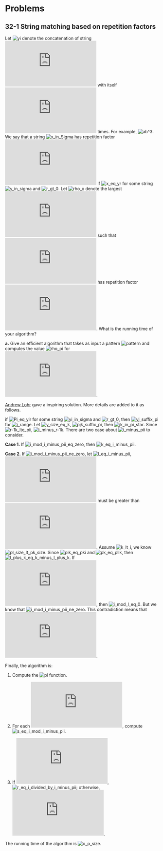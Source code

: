 # Problems

## 32-1 String matching based on repetition factors

Let ![yi][y ^ i] denote the concatenation of string ![y][y] with itself ![i][i] times.
For example, ![ab^3][\left( ab \right) ^ 3 = abababa].
We say that a string ![x_in_Sigma][x \in \Sigma ^ *] has repetition factor ![r][r]
if ![x_eq_yr][x = y ^ r] for some string ![y_in_sigma][y \in \Sigma ^ *] and
![r_gt_0][r > 0]. Let ![rho_x][\rho \left( x \right)] denote the largest ![r][r]
such that ![x][x] has repetition factor ![r][r]. What is the running time of your
algorithm?

**a.** Give an efficient algorithm that takes as input a pattern ![pattern][P \left\[ 1 .. m \right\]]
and computes the value ![rho_pi][\rho \left( P_i \right)] for ![i_range][i = 1, 2, ..., m].

[Andrew Lohr][solutions to chapter 32 of CLRS] gave a inspiring solution. More details are added to it as follows.

if ![Pi_eq_yir][P_i = y_i ^ r] for some string ![yi_in_sigma][y_i \in \Sigma ^ *] and
![r_gt_0][r > 0], then ![yj_suffix_pi][y ^ j \sqsupset P_i] for ![j_range][j = \left\[ 1, 2, ..., r - 1 \right\]].
Let ![y_size_eq_k][\left| y_i \right| = k], ![pjk_suffix_pi][P_{jk} \sqsupset P_i],
then ![jk_in_pi_star][jk \in \pi ^ * \left\[ i \right\]]. Since ![r-1k_lte_pii][\left( r - 1 \right) k \leq \pi \left\[ i \right\]], 
![i_minus_r-1k][i - \left( r - 1 \right) k = r k - (r - 1) k = k \geq i - \pi \left\[ i \right\]]. There are
two case about ![i_minus_pii][i - \pi \left\[ i \right\]] to consider.

**Case 1.** If ![i_mod_i_minus_pii_eq_zero][i \mod \left( i - \pi \left\[ i \right\] \right) = 0], then ![k_eq_i_minus_pii][k = i - \pi \left\[ i \right\]].

**Case 2.** If ![i_mod_i_minus_pii_ne_zero][i \mod \left( i - \pi \left\[ i \right\] \right) \ne 0],
let ![l_eq_i_minus_pii][l = i - \pi \left\[ i \right\]], ![k][k] must be greater than ![l][l].
Assume ![k_lt_i][k < i], we know ![pl_size_lt_pk_size][\left| P_l \right| < \left| P_k \right|].
Since ![pik_eq_pki][P_{i - k} = P \left\[ k + 1 \right\] P \left\[ k + 2 \right\] ... P\left\[ i \right\]]
and ![pk_eq_pllk][P_l = P \left\[ k + 1 \right\] P \left\[ k + 2 \right\] ... P \left\[ k + l \right\]],
then ![l_plus_k_eq_k_minus_l_plus_k][l + k = k - l + k \Rightarrow k = 2 l]. If ![k_eq_2l][k = 2 l],
then ![i_mod_l_eq_0][i \mod l = 0]. But we know that ![i_mod_i_minus_pii_ne_zero][i \mod \left( i - \pi \left\[ i \right\] \right) \ne 0].
This contradiction means that ![k_eq_i][k = i].

Finally, the algorithm is:

1. Compute the ![pi][\pi] function.

2. For each ![i][i], compute ![s_eq_i_mod_i_minus_pii][s = i \mod \left( i - \pi \left\[ i \right\] \right)].

3. If ![s_eq_zero][s = 0], ![r_eq_i_divided_by_i_minus_pii][r = \frac{i}{i - \pi \left\[ i \right\]}]; otherwise,
![r_eq_1][r = 1].

The running time of the algorithm is ![o_p_size][O \left( \left| P \right| \right)].


[solutions to chapter 32 of CLRS]: https://sites.math.rutgers.edu/~ajl213/CLRS/Ch32.pdf "solutions to exercises and problems following the chapter 32 of CLRS"

[\left( ab \right) ^ 3 = abababa]: http://latex.codecogs.com/svg.latex?\left(&space;ab&space;\right)&space;^&space;3&space;=&space;abababa "http://latex.codecogs.com/svg.latex?\left( ab \right) ^ 3 = abababa"
[y ^ i]: http://latex.codecogs.com/svg.latex?y&space;^&space;i "http://latex.codecogs.com/svg.latex?y ^ i"
[y]: http://latex.codecogs.com/svg.latex?y "http://latex.codecogs.com/svg.latex?y"
[i]: http://latex.codecogs.com/svg.latex?i "http://latex.codecogs.com/svg.latex?i"
[x \in \Sigma ^ *]: http://latex.codecogs.com/svg.latex?x&space;\in&space;\Sigma&space;^&space;* "http://latex.codecogs.com/svg.latex?x \in \Sigma ^ *"
[r]: http://latex.codecogs.com/svg.latex?i "http://latex.codecogs.com/svg.latex?r"
[x = y ^ r]: http://latex.codecogs.com/svg.latex?x&space;=&space;y&space;^&space;r "http://latex.codecogs.com/svg.latex?x = y ^ r"
[y \in \Sigma ^ *]: http://latex.codecogs.com/svg.latex?y&space;\in&space;\Sigma&space;^&space;* "http://latex.codecogs.com/svg.latex?y \in \Sigma ^ *"
[r > 0]: http://latex.codecogs.com/svg.latex?r&space;>&space;0 "http://latex.codecogs.com/svg.latex?r > 0"
[\rho \left( x \right)]: http://latex.codecogs.com/svg.latex?\rho&space;\left(&space;x&space;\right) "http://latex.codecogs.com/svg.latex?\rho \left( x \right)"
[x]: http://latex.codecogs.com/svg.latex?x "http://latex.codecogs.com/svg.latex?x"
[P \left\[ 1 .. m \right\]]: http://latex.codecogs.com/svg.latex?P&space;\left\[&space;1&space;..&space;m&space;\right\] "http://latex.codecogs.com/svg.latex?P \left\[ 1 .. m \right\]"
[\rho \left( P_i \right)]: http://latex.codecogs.com/svg.latex?\rho&space;\left(&space;P_i&space;\right) "http://latex.codecogs.com/svg.latex?\rho \left( P_i \right)"
[i = 1, 2, ..., m]: http://latex.codecogs.com/svg.latex?i&space;=&space;1,&space;2,&space;...,&space;m "http://latex.codecogs.com/svg.latex?i = 1, 2, ..., m"
[P_i = y_i ^ r]: http://latex.codecogs.com/svg.latex?P_i&space;=&space;y_i&space;^&space;r "http://latex.codecogs.com/svg.latex?P_i = y_i ^ r"
[y_i \in \Sigma ^ *]: http://latex.codecogs.com/svg.latex?y_i&space;\in&space;\Sigma&space;^&space;* "http://latex.codecogs.com/svg.latex?y_i \in \Sigma ^ *"
[y ^ j \sqsupset P_i]: http://latex.codecogs.com/svg.latex?y&space;^&space;j&space;\sqsupset&space;P_i "http://latex.codecogs.com/svg.latex?y ^ j \sqsupset P_i" 
[j = \left\[ 1, 2, ..., r - 1 \right\]]: http://latex.codecogs.com/svg.latex?j&space;=&space;\left\[&space;1,&space;2,&space;...,&space;r&space;-&space;1&space;\right\] "http://latex.codecogs.com/svg.latex?j = \left\[ 1, 2, ..., r - 1 \right\]"
[\left| y_i \right| = k]: http://latex.codecogs.com/svg.latex?\left|&space;y_i&space;\right|&space;=&space;k "http://latex.codecogs.com/svg.latex?\left| y_i \right| = k"
[P_{jk} \sqsupset P_i]: http://latex.codecogs.com/svg.latex?P_{jk}&space;\sqsupset&space;P_i "http://latex.codecogs.com/svg.latex?P_{jk} \sqsupset P_i"
[jk \in \pi ^ * \left\[ i \right\]]: http://latex.codecogs.com/svg.latex?jk&space;\in&space;\pi&space;^&space;*&space;\left\[&space;i&space;\right\] "http://latex.codecogs.com/svg.latex?jk \in \pi ^ * \left\[ i \right\]"
[\left( r - 1 \right) k \leq \pi \left\[ i \right\]]: http://latex.codecogs.com/svg.latex?\left(&space;r&space;-&space;1&space;\right)&space;k&space;\leq&space;\pi&space;\left\[&space;i&space;\right\] "http://latex.codecogs.com/svg.latex?\left( r - 1 \right) k \leq \pi \left\[ i \right\]"
[i - \left( r - 1 \right) k = r k - (r - 1) k = k \geq i - \pi \left\[ i \right\]]: http://latex.codecogs.com/svg.latex?i&space;-&space;\left(&space;r&space;-&space;1&space;\right)&space;k&space;=&space;r&space;k&space;-&space;(r&space;-&space;1)&space;k&space;=&space;k&space;\geq&space;i&space;-&space;\pi&space;\left\[&space;i&space;\right\] "http://latex.codecogs.com/svg.latex?i - \left( r - 1 \right) k = r k - (r - 1) k = k \geq i - \pi \left\[ i \right\]"
[i - \pi \left\[ i \right\]]: http://latex.codecogs.com/svg.latex?i&space;-&space;\pi&space;\left\[&space;i&space;\right\] "http://latex.codecogs.com/svg.latex?i - \pi \left\[ i \right\]"
[i \mod \left( i - \pi \left\[ i \right\] \right) = 0]: http://latex.codecogs.com/svg.latex?i&space;\mod&space;\left(&space;i&space;-&space;\pi&space;\left\[&space;i&space;\right\]&space;\right)&space;=&space;0 "http://latex.codecogs.com/svg.latex?i \mod \left( i - \pi \left\[ i \right\] \right) = 0"
[k = i - \pi \left\[ i \right\]]: http://latex.codecogs.com/svg.latex?k&space;=&space;i&space;-&space;\pi&space;\left\[&space;i&space;\right\] "http://latex.codecogs.com/svg.latex?k = i - \pi \left\[ i \right\]"
[i \mod \left( i - \pi \left\[ i \right\] \right) \ne 0]: http://latex.codecogs.com/svg.latex?i&space;\mod&space;\left(&space;i&space;-&space;\pi&space;\left\[&space;i&space;\right\]&space;\right)&space;\ne&space;0 "http://latex.codecogs.com/svg.latex?i \mod \left( i - \pi \left\[ i \right\] \right) \ne 0"
[l = i - \pi \left\[ i \right\]]: http://latex.codecogs.com/svg.latex?l&space;=&space;i&space;-&space;\pi&space;\left\[&space;i&space;\right\] "http://latex.codecogs.com/svg.latex?l = i - \pi \left\[ i \right\]"
[k]: http://latex.codecogs.com/svg.latex?k "http://latex.codecogs.com/svg.latex?k"
[l]: http://latex.codecogs.com/svg.latex?l "http://latex.codecogs.com/svg.latex?l"
[k < i]: http://latex.codecogs.com/svg.latex?k&space;<&space;i "http://latex.codecogs.com/svg.latex?k < i"
[\left| P_l \right| < \left| P_k \right|]: http://latex.codecogs.com/svg.latex?\left|&space;P_l&space;\right|&space;<&space;\left|&space;P_k&space;\right| "http://latex.codecogs.com/svg.latex?\left| P_l \right| < \left| P_k \right|"
[P_{i - k} = P \left\[ k + 1 \right\] P \left\[ k + 2 \right\] ... P\left\[ i \right\]]: http://latex.codecogs.com/svg.latex?P_{i&space;-&space;k}&space;=&space;P&space;\left\[&space;k&space;&plus;&space;1&space;\right\]&space;P&space;\left\[&space;k&space;&plus;&space;2&space;\right\]&space;...&space;P\left\[&space;i&space;\right\] "http://latex.codecogs.com/svg.latex?P_{i - k} = P \left\[ k + 1 \right\] P \left\[ k + 2 \right\] ... P\left\[ i \right\]"
[P_l = P \left\[ k + 1 \right\] P \left\[ k + 2 \right\] ... P \left\[ k + l \right\]]: http://latex.codecogs.com/svg.latex?P_l&space;=&space;P&space;\left\[&space;k&space;&plus;&space;1&space;\right\]&space;P&space;\left\[&space;k&space;&plus;&space;2&space;\right\]&space;...&space;P&space;\left\[&space;k&space;&plus;&space;l&space;\right\] "http://latex.codecogs.com/svg.latex?P_l = P \left\[ k + 1 \right\] P \left\[ k + 2 \right\] ... P \left\[ k + l \right\]"
[l + k = k - l + k \Rightarrow k = 2 l]: http://latex.codecogs.com/svg.latex?l&space;&plus;&space;k&space;=&space;k&space;-&space;l&space;&plus;&space;k&space;\Rightarrow&space;k&space;=&space;2&space;l "http://latex.codecogs.com/svg.latex?l + k = k - l + k \Rightarrow k = 2 l"
[k = 2 l]: http://latex.codecogs.com/svg.latex?k&space;=&space;2&space;l "http://latex.codecogs.com/svg.latex?k = 2 l"
[i \mod l = 0]: http://latex.codecogs.com/svg.latex?i&space;\mod&space;l&space;=&space;0 "http://latex.codecogs.com/svg.latex?i \mod l = 0"
[k = i]: http://latex.codecogs.com/svg.latex?k&space;=&space;i "http://latex.codecogs.com/svg.latex?k = i"
[s = i \mod \left( i - \pi \left\[ i \right\] \right)]: http://latex.codecogs.com/svg.latex?s&space;=&space;i&space;\mod&space;\left(&space;i&space;-&space;\pi&space;\left\[&space;i&space;\right\]&space;\right) "http://latex.codecogs.com/svg.latex?s = i \mod \left( i - \pi \left\[ i \right\] \right)"
[s = 0]: http://latex.codecogs.com/svg.latex?s&space;=&space;0 "http://latex.codecogs.com/svg.latex?s = 0"
[r = \frac{i}{i - \pi \left\[ i \right\]}]: http://latex.codecogs.com/svg.latex?r&space;=&space;\frac{i}{i&space;-&space;\pi&space;\left\[&space;i&space;\right\]} "http://latex.codecogs.com/svg.latex?r = \frac{i}{i - \pi \left\[ i \right\]}"
[r = 1]: http://latex.codecogs.com/svg.latex?r&space;=&space;1 "http://latex.codecogs.com/svg.latex?r = 1"
[O \left( \left| P \right| \right)]: http://latex.codecogs.com/svg.latex?O&space;\left(&space;\left|&space;P&space;\right|&space;\right) "http://latex.codecogs.com/svg.latex?O \left( \left| P \right| \right)"
[\pi]: http://latex.codecogs.com/svg.latex?\pi "http://latex.codecogs.com/svg.latex?\pi"
